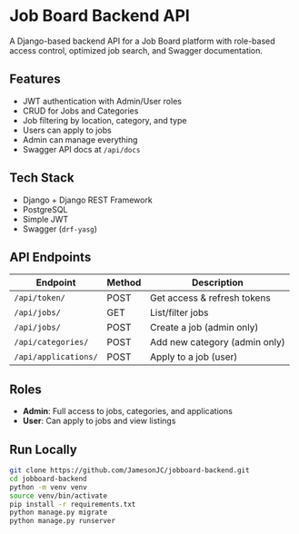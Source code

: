 # Job Board Backend API

A Django-based backend API for a Job Board platform with role-based access control, optimized job search, and Swagger documentation.

## Features

- JWT authentication with Admin/User roles
- CRUD for Jobs and Categories
- Job filtering by location, category, and type
- Users can apply to jobs
- Admin can manage everything
- Swagger API docs at `/api/docs`

## Tech Stack

- Django + Django REST Framework
- PostgreSQL
- Simple JWT
- Swagger (`drf-yasg`)

## API Endpoints

| Endpoint | Method | Description |
|----------|--------|-------------|
| `/api/token/` | POST | Get access & refresh tokens |
| `/api/jobs/` | GET | List/filter jobs |
| `/api/jobs/` | POST | Create a job (admin only) |
| `/api/categories/` | POST | Add new category (admin only) |
| `/api/applications/` | POST | Apply to a job (user) |

## Roles

- **Admin**: Full access to jobs, categories, and applications
- **User**: Can apply to jobs and view listings

## Run Locally

```bash
git clone https://github.com/JamesonJC/jobboard-backend.git
cd jobboard-backend
python -m venv venv
source venv/bin/activate
pip install -r requirements.txt
python manage.py migrate
python manage.py runserver

